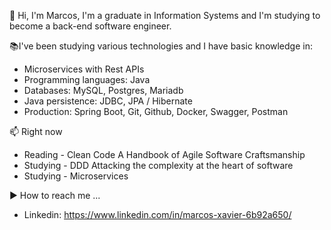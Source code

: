 👋 Hi, I'm Marcos, I'm a graduate in Information Systems and I'm studying to become a back-end software engineer.

📚I've been studying various technologies and I have basic knowledge in:
+ Microservices with Rest APIs
+ Programming languages: Java
+ Databases: MySQL, Postgres, Mariadb
+ Java persistence: JDBC, JPA / Hibernate
+ Production: Spring Boot, Git, Github, Docker, Swagger, Postman

📫 Right now
+ Reading - Clean Code A Handbook of Agile Software Craftsmanship
+ Studying - DDD Attacking the complexity at the heart of software
+ Studying - Microservices

:arrow_forward: How to reach me ...

+ Linkedin: https://www.linkedin.com/in/marcos-xavier-6b92a650/

<!---
marcosxavierdev/marcosxavierdev is a ✨ special ✨ repository because its `README.md` (this file) appears on your GitHub profile.
You can click the Preview link to take a look at your changes.
--->
